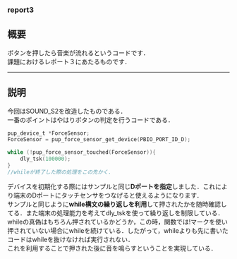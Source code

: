### report3
## 概要  

ボタンを押したら音楽が流れるというコードです．  
課題におけるレポート３にあたるものです．  

---

## 説明  

今回はSOUND_S2を改造したものである．  
一番のポイントはやはりボタンの判定を行うコードである．  

```c
pup_device_t *ForceSensor;
ForceSensor = pup_force_sensor_get_device(PBIO_PORT_ID_D);

while (!pup_force_sensor_touched(ForceSensor)){
    dly_tsk(100000);
}
//whileが終了した際の処理をこの先かく．
```

デバイスを初期化する際にはサンプルと同じ**Dポートを指定**しました．これにより端末のDポートにタッチセンサをつなげると使えるようになります．  
サンプルと同じように**while構文の繰り返しを利用**して押されたかを随時確認してる．また端末の処理能力を考えてdly_tskを使って繰り返しを制限している．  
whileの真偽はもちろん押されているかどうか，この時，関数では!マークを使い押されていない場合にwhileを続けている．したがって，whileよりも先に書いたコードはwhileを抜けなければ実行されない．  
これを利用することで押された後に音を鳴らすということを実現している．  
